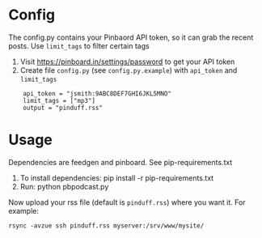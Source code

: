 # Config

The config.py contains your Pinbaord API token, so it can grab the recent
posts.  Use `limit_tags` to filter certain tags

1. Visit https://pinboard.in/settings/password to get your API token
2. Create file `config.py` (see `config.py.example`) with `api_token` and `limit_tags`
```
    api_token = "jsmith:9ABC8DEF7GHI6JKL5MNO"
    limit_tags = ["mp3"]
    output = "pinduff.rss"
```
# Usage

Dependencies are feedgen and pinboard.  See pip-requirements.txt

1. To install dependencies: pip install -r pip-requirements.txt
2. Run: python pbpodcast.py

Now upload your rss file (default is `pinduff.rss`) where you want it.  For example:

	rsync -avzue ssh pinduff.rss myserver:/srv/www/mysite/
